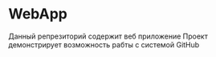 # WebApp
Данный репрезиторий содержит веб приложение
Проект демонстрирует возможность рабты с системой GitHub
